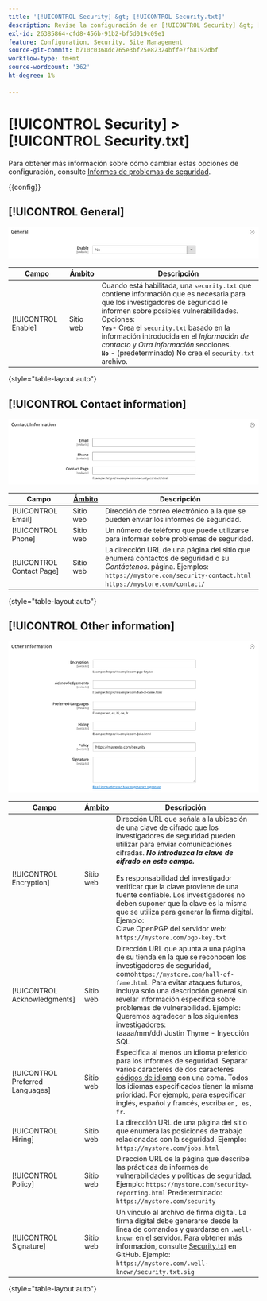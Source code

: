 ```yaml
---
title: '[!UICONTROL Security] &gt; [!UICONTROL Security.txt]'
description: Revise la configuración de en [!UICONTROL Security] &gt; [!UICONTROL Security.txt] de la administración de Commerce.
exl-id: 26385864-cfd8-456b-91b2-bf5d019c09e1
feature: Configuration, Security, Site Management
source-git-commit: b710c0368dc765e3bf25e82324bffe7fb8192dbf
workflow-type: tm+mt
source-wordcount: '362'
ht-degree: 1%

---
```


# [!UICONTROL Security] > [!UICONTROL Security.txt]

Para obtener más información sobre cómo cambiar estas opciones de configuración, consulte [Informes de problemas de seguridad](../../systems/security-issue-reporting.md).

{{config}}

## [!UICONTROL General]

![General](./assets/txt-general.png)<!-- zoom -->

| Campo | [Ámbito](../../getting-started/websites-stores-views.md#scope-settings) | Descripción |
|--- |--- |--- |
| [!UICONTROL Enable] | Sitio web | Cuando está habilitada, una `security.txt` que contiene información que es necesaria para que los investigadores de seguridad le informen sobre posibles vulnerabilidades. Opciones:<br />**`Yes`**- Crea el `security.txt` basado en la información introducida en el _Información de contacto_ y _Otra información_ secciones.<br />**`No`** - (predeterminado) No crea el `security.txt` archivo. |

{style="table-layout:auto"}

## [!UICONTROL Contact information]

![Información de contacto](./assets/txt-contact-info.png)<!-- zoom -->

| Campo | [Ámbito](../../getting-started/websites-stores-views.md#scope-settings) | Descripción |
|--- |--- |--- |
| [!UICONTROL Email] | Sitio web | Dirección de correo electrónico a la que se pueden enviar los informes de seguridad. |
| [!UICONTROL Phone] | Sitio web | Un número de teléfono que puede utilizarse para informar sobre problemas de seguridad. |
| [!UICONTROL Contact Page] | Sitio web | La dirección URL de una página del sitio que enumera contactos de seguridad o su _Contáctenos._ página. Ejemplos: <br/>`https://mystore.com/security-contact.html`<br/>`https://mystore.com/contact/` |

{style="table-layout:auto"}

## [!UICONTROL Other information]

![Otra información](./assets/txt-other-info.png)<!-- zoom -->

| Campo | [Ámbito](../../getting-started/websites-stores-views.md#scope-settings) | Descripción |
|--- |--- |--- |
| [!UICONTROL Encryption] | Sitio web | Dirección URL que señala a la ubicación de una clave de cifrado que los investigadores de seguridad pueden utilizar para enviar comunicaciones cifradas. _**No introduzca la clave de cifrado en este campo.**_ <br/><br/>Es responsabilidad del investigador verificar que la clave proviene de una fuente confiable. Los investigadores no deben suponer que la clave es la misma que se utiliza para generar la firma digital. Ejemplo:<br />Clave OpenPGP del servidor web: `https://mystore.com/pgp-key.txt` |
| [!UICONTROL Acknowledgments] | Sitio web | Dirección URL que apunta a una página de su tienda en la que se reconocen los investigadores de seguridad, como`https://mystore.com/hall-of-fame.html`. Para evitar ataques futuros, incluya solo una descripción general sin revelar información específica sobre problemas de vulnerabilidad. Ejemplo:<br />Queremos agradecer a los siguientes investigadores:<br />(aaaa/mm/dd) Justin Thyme - Inyección SQL |
| [!UICONTROL Preferred Languages] | Sitio web | Especifica al menos un idioma preferido para los informes de seguridad. Separar varios caracteres de dos caracteres [códigos de idioma](https://en.wikipedia.org/wiki/List_of_ISO_639-1_codes) con una coma. Todos los idiomas especificados tienen la misma prioridad. Por ejemplo, para especificar inglés, español y francés, escriba `en, es, fr`. |
| [!UICONTROL Hiring] | Sitio web | La dirección URL de una página del sitio que enumera las posiciones de trabajo relacionadas con la seguridad. Ejemplo: `https://mystore.com/jobs.html` |
| [!UICONTROL Policy] | Sitio web | Dirección URL de la página que describe las prácticas de informes de vulnerabilidades y políticas de seguridad. Ejemplo: `https://mystore.com/security-reporting.html` Predeterminado: `https://mystore.com/security` |
| [!UICONTROL Signature] | Sitio web | Un vínculo al archivo de firma digital. La firma digital debe generarse desde la línea de comandos y guardarse en `.well-known` en el servidor. Para obtener más información, consulte [Security.txt](https://github.com/magento/security-package/blob/1.0-develop/Securitytxt/README.md) en GitHub. Ejemplo: `https://mystore.com/.well-known/security.txt.sig` |

{style="table-layout:auto"}
